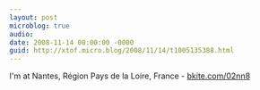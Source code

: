 ```yaml
---
layout: post
microblog: true
audio: 
date: 2008-11-14 00:00:00 -0000
guid: http://xtof.micro.blog/2008/11/14/t1005135388.html
---
```

I'm at Nantes, Région Pays de la Loire, France - [bkite.com/02nn8](http://bkite.com/02nn8)
